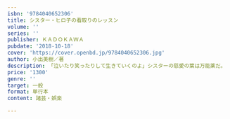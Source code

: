 ```yaml
---
isbn: '9784040652306'
title: シスター・ヒロ子の看取りのレッスン
volume: ''
series: ''
publisher: ＫＡＤＯＫＡＷＡ
pubdate: '2018-10-18'
cover: 'https://cover.openbd.jp/9784040652306.jpg'
author: 小出美樹／著
description: 「泣いたり笑ったりして生きていくのよ」シスターの慈愛の葉は万能薬だ。
price: '1300'
genre: ''
target: 一般
format: 単行本
content: 諸芸・娯楽

---
```

